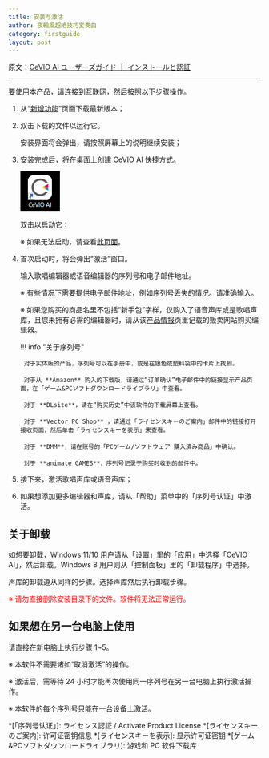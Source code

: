 ```yaml
---
title: 安装与激活
author: 夜輪風超絶技巧変奏曲
category: firstguide
layout: post
---
```

原文：[CeVIO AI ユーザーズガイド ┃ インストールと認証](https://cevio.jp/guide/cevio_ai/firstguide/install/)

---

要使用本产品，请连接到互联网，然后按照以下步骤操作。

1. 从“[新增功能](https://cevio.jp/guide/cevio_ai/)”页面下载最新版本；

2. 双击下载的文件以运行它。
   
   安装界面将会弹出，请按照屏幕上的说明继续安装；

3. 安装完成后，将在桌面上创建 CeVIO AI 快捷方式。
   
    ![icon](images/icon.png)
   
    双击以启动它；
   
    ※ 如果无法启动，请查看[此页面](https://cevio.jp/guide/cevio_ai/faq/)。

4. 首次启动时，将会弹出“激活”窗口。

    输入歌唱编辑器或语音编辑器的序列号和电子邮件地址。
    
    ※ 有些情况下需要提供电子邮件地址，例如序列号丢失的情况。请准确输入。

    ※ 如果您购买的商品名里不包括“新手包”字样，仅购入了语音声库或是歌唱声库，且您未拥有必需的编辑器时，请从该[产品情报](https://cevio.jp/products_cevio_ai/)页里记载的贩卖网站购买编辑器。

    !!! info "关于序列号"

        对于实体版的产品，序列号可以在手册中，或是在银色或塑料袋中的卡片上找到。

        对于从 **Amazon** 购入的下载版，请通过“订单确认”电子邮件中的链接显示产品页面，在「ゲーム&PCソフトダウンロードライブラリ」中查看。

        对于 **DLsite**，请在“购买历史”中该软件的下载屏幕上查看。
        
        对于 **Vector PC Shop** ，请通过「ライセンスキーのご案内」邮件中的链接打开接收页面，然后单击「ライセンスキーを表示」来查看。

        对于 **DMM**，请在账号的「PCゲーム/ソフトウェア 購入済み商品」中确认。

        对于 **animate GAMES**，序列号记录于购买时收到的邮件中。

5. 接下来，激活歌唱声库或语音声库；

6. 如果想添加更多编辑器和声库，请从「帮助」菜单中的「序列号认证」中激活。

## 关于卸载

如想要卸载，Windows 11/10 用户请从「设置」里的「应用」中选择「CeVIO AI」，然后卸载。Windows 8 用户则从「控制面板」里的「卸载程序」中选择。

声库的卸载遵从同样的步骤。选择声库然后执行卸载步骤。

<span style="color: red">※ 请勿直接删除安装目录下的文件。软件将无法正常运行。</span>

## 如果想在另一台电脑上使用

请直接在新电脑上执行步骤 1~5。

※ 本软件不需要诸如“取消激活”的操作。

※ 激活后，需等待 24 小时才能再次使用同一序列号在另一台电脑上执行激活操作。

※ 本软件的每个序列号只能在一台设备上激活。

*[「序列号认证」]: ライセンス認証 / Activate Product License
*[ライセンスキーのご案内]: 许可证密钥信息
*[ライセンスキーを表示]: 显示许可证密钥
*[ゲーム&PCソフトダウンロードライブラリ]: 游戏和 PC 软件下载库
